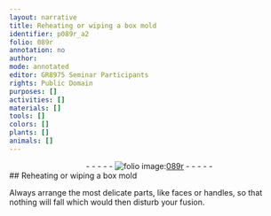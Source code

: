 ```yaml
---
layout: narrative
title: Reheating or wiping a box mold
identifier: p089r_a2
folio: 089r
annotation: no
author:
mode: annotated
editor: GR8975 Seminar Participants
rights: Public Domain
purposes: []
activities: []
materials: []
tools: []
colors: []
plants: []
animals: []
---
```


 <div class="folio" align="center">- - - - - <a href="http://gallica.bnf.fr/ark:/12148/btv1b10500001g/f183.image" target="_blank"><img src="https://cu-mkp.github.io/GR8975-edition/assets/photo-icon.png" alt="folio image: " style="display:inline-block; margin-bottom:-3px;"/>089r</a> - - - - - </div> 
## Reheating or wiping a box mold

 
 Always arrange the most delicate parts, like faces or handles, so that nothing will fall which would then disturb your fusion. 
 
